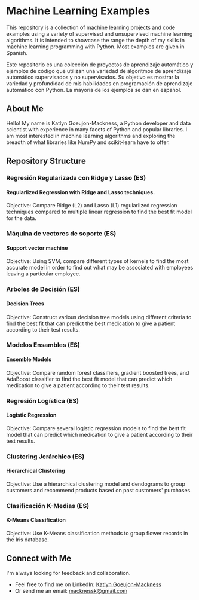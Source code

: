 # Machine Learning Examples
This repository is a collection of machine learning projects and code examples using a variety of supervised and unsupervised machine learning algorithms. It is intended to showcase the range the depth of my skills in machine learning programming with Python. Most examples are given in Spanish.

Este repositorio es una colección de proyectos de aprendizaje automático y ejemplos de código que utilizan una variedad de algoritmos de aprendizaje automático supervisados ​​y no supervisados. Su objetivo es mostrar la variedad y profundidad de mis habilidades en programación de aprendizaje automático con Python. La mayoría de los ejemplos se dan en español.

## About Me
Hello! My name is Katlyn Goeujon-Mackness, a Python developer and data scientist with experience in many facets of Python and popular libraries. I am most interested in machine learning algorithms and exploring the breadth of what libraries like NumPy and scikit-learn have to offer.

## Repository Structure
### Regresión Regularizada con Ridge y Lasso (ES)
#### Regularlized Regression with Ridge and Lasso techniques.
Objective: Compare Ridge (L2) and Lasso (L1) regularlized regression techniques compared to multiple linear regression to find the best fit model for the data.

### Máquina de vectores de soporte (ES)
#### Support vector machine 
Objective: Using SVM, compare different types of kernels to find the most accurate model in order to find out what may be associated with employees leaving a particular employee.

### Arboles de Decisión (ES)
#### Decision Trees
Objective: Construct various decision tree models using different criteria to find the best fit that can predict the best medication to give a patient according to their test results.

### Modelos Ensambles (ES)
#### Ensemble Models
Objective: Compare random forest classifiers, gradient boosted trees, and AdaBoost classifier to find the best fit model that can predict which medication to give a patient according to their test results. 

### Regresión Logística (ES)
#### Logistic Regression
Objective: Compare several logistic regression models to find the best fit model that can predict which medication to give a patient according to their test results.

### Clustering Jerárchico (ES)
#### Hierarchical Clustering
Objective: Use a hierarchical clustering model and dendograms to group customers and recommend products based on past customers' purchases.

### Clasificación K-Medias (ES)
#### K-Means Classification
Objective: Use K-Means classification methods to group flower records in the Iris database.

## Connect with Me
I'm always looking for feedback and collaboration. 
- Feel free to find me on LinkedIn: [Katlyn Goeujon-Mackness](www.linkedin.com/in/katlyngm-datos)
- Or send me an email: macknessk@gmail.com

